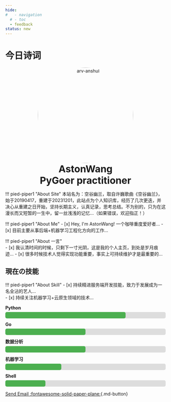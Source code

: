 ```yaml
---
hide:
#   - navigation
  # - toc
  - feedback
status: new
---
```

<center> 
<script src="https://sdk.jinrishici.com/v2/browser/jinrishici.js" charset="utf-8"></script>
</center>  


# <span id="jinrishici-sentence">今日诗词</span>

<script src="https://cdn.jsdelivr.net/npm/@fancyapps/ui@5.0/dist/fancybox/fancybox.umd.js"></script>
<link
  rel="stylesheet"
  href="https://cdn.jsdelivr.net/npm/@fancyapps/ui@5.0/dist/fancybox/fancybox.css"
/>


<!-- <img class="img1" src="https://s2.loli.net/2024/02/01/AgiGpYk38C6ctJV.jpg"> -->

<p style="text-align: center; margin: 0px;" markdown>
<!-- ![personal](./pics/personal.jpg){style="width: 300px; border-radius: 50%;"} -->
  <img src="../pics/personal.jpg" alt="arv-anshul" style="width: 300px; border-radius: 50%;" />
  <p style="text-align: center; font-size: 30px; margin: 0px;"><strong>AstonWang</strong></p>
  <p style="text-align: center; font-size: 30px; margin: 0px;"><strong>PyGoer practitioner</strong></p>
</p>


<!-- <div id="rcorners3" >
  <img class="img1" src="https://s1.imagehub.cc/images/2024/02/02/79cb7379982d1c7bb0ae7163985609c4.jpeg"  width="170" height="200" alt="个人头像" align="left" style="margin-right: 20px; "/>
  <div>
    <p style="font-size: 40px">Wcowin</p>
    <p style="font-size: 18px">A college student in CQ</p>
  </div>
</div>
    -->


!!! pied-piper1 "About Site"
    本站名为：空谷幽兰，取自许巍歌曲《空谷幽兰》，始于20190417，重建于20231201，此站点为个人知识库，经历了几次更迭，并决心从重建之日开始，坚持长期主义，认真记录，思考总结。不为别的，只为在这漫长而又短暂的一生中，留一丝浅浅的记忆...（如果错误，欢迎指正！）

!!! pied-piper1 "About Me"
    - [x] Hey, I'm AstonWang! 一个咖啡重度爱好者...
    - [x] 目前主要从事后端+机器学习工程化方向的工作...

!!! pied-piper1 "About 一言"    
    - [x] 我认清时间的时候，只剩下一寸光阴，这是我的个人主页，到处是岁月痕迹...
    - [x] 很多时候技术人觉得实现功能重要，事实上可持续维护才是最重要的... 



## 現在の技能

!!! pied-piper1 "About Skill"
    - [x] 持续精进服务端开发技能，致力于发展成为一名全沾的艺人...  
    - [x] 持续关注机器学习+云原生领域的技术...  

<style>

.skill {
  margin-bottom: 10px;
}

.skill-name {
  font-weight: bold;
  margin-bottom: 5px;
}

.skill-bar {
  background-color: #ddd;
  height: 20px;
  border-radius: 5px;
}

.skill-level {
  background-color: #4CAF50;
  height: 100%;
  border-radius: 5px;
}
</style>

<div class="skill">
  <div class="skill-name">Python</div>
  <div class="skill-bar">
    <div class="skill-level" style="width: 75%;"></div>
  </div>
</div>

<div class="skill">
  <div class="skill-name">Go</div>
  <div class="skill-bar">
    <div class="skill-level" style="width: 50%;"></div>
  </div>
</div>

<div class="skill">
  <div class="skill-name">数据分析</div>
  <div class="skill-bar">
    <div class="skill-level" style="width: 50%;"></div>
  </div>
</div>

<div class="skill">
  <div class="skill-name">机器学习</div>
  <div class="skill-bar">
    <div class="skill-level" style="width: 35%;"></div>
  </div>
</div>

<div class="skill">
  <div class="skill-name">Shell</div>
  <div class="skill-bar">
    <div class="skill-level" style="width: 25%;"></div>
  </div>
</div>


<!-- <img class="img1" src="https://s2.loli.net/2024/02/01/AgiGpYk38C6ctJV.jpg"> -->

<!-- ## 联系我

<a href="https://muselink.cc/Wcowin" target="_blank">
  <img class="img1" src="https://s1.imagehub.cc/images/2024/02/02/3d5a68d9ca0da9137d927bda1a0b41e7.jpeg"  >
  <center>
    <div style="color:orange; 
    color: #999;
    padding: 2px;">我的名片</div>
  </center>  
</a>

<figure markdown >
  ![Image title](https://s1.imagehub.cc/images/2024/02/02/43c746351261969a02bda7d743199604.jpeg){.img1}
  <figcaption>公众号</figcaption>
</figure> -->

<!-- ## 个人简历
[个人简历(在线)](https://cv.devtool.tech/preview/538d1d22-c3a3-4611-9ffb-be6d8fbf0e8c) -->

<!-- ## 个人技能
本人擅长 Ai、Fw、Fl、Br、Ae、Pr、Id、Ps 等软件的安装与卸载。  
精通 CSS、JavaScript、PHP、ASP、C、C++、C#、Java、Ruby、Perl、Lisp、Python、Objective-C、ActionScript、Pascal 等单词的拼写。  
熟悉 Windows、Linux、OS X、Android、iOS、WP8 、harmony、hyper等系统的开关机。 -->

<!-- ## 个人荣誉
![IMG_9007.jpeg](https://s2.loli.net/2024/02/03/RH5jOlZqdITAcw8.jpg){loading=lazy  class="img1"  }   -->


<!-- <head>

<script>
function _howxm(){_howxmQueue.push(arguments)}
window._howxmQueue=window._howxmQueue||[];
_howxm('setAppID','14429fca-cac1-4551-a472-b046a96ebb75');
(function(){var scriptId='howxm_script';
if(!document.getElementById(scriptId)){
var e=document.createElement('script'),
t=document.getElementsByTagName('script')[0];
e.setAttribute('id',scriptId);
e.type='text/javascript';e.async=!0;
e.src='https://static.howxm.com/sdk.js';
t.parentNode.insertBefore(e,t)}})();
</script>

</head> -->

<!-- ## 须知
如果你在浏览博客的过程中发现了任何问题，欢迎前往 GitHub 的[代码仓库](https://github.com/Wcowin/Wcowin.github.io)提交 Issues 或直接修改相关文件后提交 Pull Requests。如果你有其他事情想要咨询，可以通过下方按钮使用邮件联系我,请不要滥用博客的评论功能发表与主题无关言论。 -->

[Send Email :fontawesome-solid-paper-plane:](mailto:sswss5@aliyun.com>){.md-button}
<!-- <a target="_blank"  href="mailto:wangkewen821@gmail.com""><button class="buttonxuan2" style="vertical-align:middle" ><span>Send Email:fontawesome-solid-paper-plane: </span></button></a> -->
<!-- 
<chat-bot platform_id="d19a99ed-b684-4d64-8c70-7663d974af17" user_id="325b3ae2-0317-4c5f-9f9b-c4ce0e51e36b" chatbot_id="8eedef48-41ef-4f78-97d9-71e8197a452d"><a href="https://www.chatsimple.ai/?utm_source=widget&utm_medium=referral">[chatbot]</a></chat-bot><script src="https://cdn.chatsimple.ai/chat-bot-loader.js" defer></script> -->
